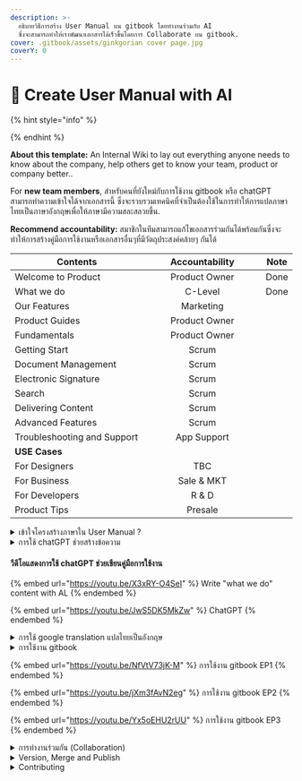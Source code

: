 ```yaml
---
description: >-
  อธิบายวิธีการสร้าง User Manual บน gitbook โดยทำงานร่วมกับ AI
  ซึ่งจะสามารถทำให้เราพัฒนาเอกสารได้เร็วขึ้นโดยการ Collaborate บน gitbook.
cover: .gitbook/assets/ginkgorian cover page.jpg
coverY: 0
---
```


# 👋 Create User Manual with AI

{% hint style="info" %}

{% endhint %}

**About this template:** An Internal Wiki to lay out everything anyone needs to know about the company, help others get to know your team, product or company better..

For **new team members**, สำหรับคนที่ยังใหม่กับการใช้งาน gitbook หรือ chatGPT สามารถทำความเข้าใจได้จากเอกสารนี้ ซึ่งจะรวบรวมเทคนิคที่จำเป็นต้องใช้ในการทำให้การแปลภาษาไทยเป็นภาษาอังกฤษเพื่อให้ภาษามีความสละสลวยขึ้น.

**Recommend accountability:** สมาชิกในทีมสามารถแก้ไขเอกสารร่วมกันได้พร้อมกันซึ่งจะทำให้การสร้างคู่มือการใช้งานหรือเอกสารอื่นๆที่มีวัตถุประสงค์คล้ายๆ กันได้

<table><thead><tr><th width="274.3333333333333">Contents</th><th width="237" align="center">Accountability</th><th align="center">Note</th></tr></thead><tbody><tr><td>Welcome to Product</td><td align="center">Product Owner</td><td align="center">Done</td></tr><tr><td>What we do</td><td align="center">C-Level</td><td align="center">Done</td></tr><tr><td>Our Features</td><td align="center">Marketing</td><td align="center"></td></tr><tr><td>Product Guides</td><td align="center">Product Owner</td><td align="center"></td></tr><tr><td>Fundamentals</td><td align="center">Product Owner</td><td align="center"></td></tr><tr><td>Getting Start</td><td align="center">Scrum</td><td align="center"></td></tr><tr><td>Document Management</td><td align="center">Scrum</td><td align="center"></td></tr><tr><td>Electronic Signature</td><td align="center">Scrum</td><td align="center"></td></tr><tr><td>Search</td><td align="center">Scrum</td><td align="center"></td></tr><tr><td>Delivering Content</td><td align="center">Scrum</td><td align="center"></td></tr><tr><td>Advanced Features</td><td align="center">Scrum</td><td align="center"></td></tr><tr><td>Troubleshooting and Support</td><td align="center">App Support</td><td align="center"></td></tr><tr><td><strong>USE Cases</strong></td><td align="center"></td><td align="center"></td></tr><tr><td>   For Designers</td><td align="center">TBC</td><td align="center"></td></tr><tr><td>   For Business</td><td align="center">Sale &#x26; MKT</td><td align="center"></td></tr><tr><td>   For Developers</td><td align="center">R &#x26; D</td><td align="center"></td></tr><tr><td>Product Tips</td><td align="center">Presale</td><td align="center"></td></tr></tbody></table>

<details>

<summary>เข้าใจโครงสร้างภาษาใน User Manual ?</summary>

* ให้ใช้สรรพนามเรียกผู้ใช้งานที่กำลังอ่านคู่มือว่า You.
* ให้เรียกผู้ส่งเอกสารให้ผู้อื่นลงนามว่า Sender.
* ให้เรียกผู้รับเอกสารเพื่อลงนามว่า Recipient(s).
* ให้เรียกลูกค้าที่เป็นสมาชิกแบบเสียเงินว่า Premium member หรือ Premium Subscriber.
* ให้เรียกลูกค้าที่เป็นสมาชิกแบบใช้ฟรีว่า Freemium member&#x20;



</details>

<details>

<summary>การใช้ chatGPT ช่วยสร้างข้อความ</summary>

การใช้ chatGPT ช่วยเขียนคู่มือการใช้งานเราจะต้องสร้างข้อความคำสั่งเป็นภาษอังกฤษที่ต้องชัดเจน กระชับ เช่น ให้เขียนอะไร เขียนให้ใครอ่านโดยอธิบายให้ชัดเจนถึงวัตถุประสงค์ที่คุณอยากได้ เช่น explain to customer what we do in software development to make our zDOX platform to reach our company vision that said "We believe people can work and live without paper."



Chat GPT ช่วยยกระดับการใช้ภาษาอังกฤษให้มีความสละสลวยมากขึ้นจนถึงระดับทางการคือ ChatGPT โดยทุกท่านสามารถนำภาษาอังกฤษที่ได้จากการแปลบน Google Translate มาให้แชท GPT ช่วยขัดเกลาประโยคนั้นๆ โดยพิมพ์ใน chat GPT และวางประโยคนั้นๆ ต่อท้าย

พิมพ์คำว่า Help improve this sentence ; วางประโยคภาษาอังกฤษที่แปลมาจาก GoogleTranslatet&#x20;

</details>

#### วีดีโอแสดงการใช้ chatGPT ช่วยเขียนคู่มือการใช้งาน

{% embed url="https://youtu.be/X3xRY-O4SeI" %}
Write "what we do" content with AL
{% endembed %}

{% embed url="https://youtu.be/JwS5DK5MkZw" %}
ChatGPT
{% endembed %}

<details>

<summary>การใช้ google translation แปลไทยเป็นอังกฤษ</summary>

สำหรับการใช้ Google translation ในการแปลให้ปรับประโยคภาษาไทยให้มีความกระชับก่อนแปล เช่น การตัดประธานของประโยคหรือคำในประโยคที่ใช้ฟุ่มเฟือยเพราะจะส่งผลให้รูปประโยคภาษาอังกฤษที่แปลจาก Google Translate นั้นมีความซับซ้อนและเข้าใจยากหรือสื่อความหมายผิดไม่ตรงตามบริบทในภาษาไทยที่ต้องการสื่อออกไป



</details>

<details>

<summary>การใช้งาน gitbook</summary>

สามารถอ่านรายละเอียดการใช้งาน gitbook เพิ่มเติมจาก [page gitbook](./#gitbook) ได้โดยตรงโดน Click ที่ [Link.](./#gitbook)

</details>

{% embed url="https://youtu.be/NfVtV73jK-M" %}
การใช้งาน gitbook EP1
{% endembed %}

{% embed url="https://youtu.be/jXm3fAvN2eg" %}
การใช้งาน gitbook EP2
{% endembed %}

{% embed url="https://youtu.be/Yx5oEHU2rUU" %}
การใช้งาน gitbook EP3
{% endembed %}

<details>

<summary>การทำงานร่วมกัน (Collaboration)</summary>



</details>

<details>

<summary>Version, Merge and Publish</summary>



</details>

<details>

<summary>Contributing</summary>

If you want to contribute changes, start a new change request and submit it for review. The People team will review it soon after.

</details>
